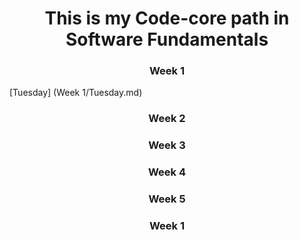 # **<center>This is my Code-core path in Software Fundamentals</center>**

### **<center> Week 1</center>**

[Tuesday] (Week 1/Tuesday.md)


### **<center> Week 2</center>**



### **<center> Week 3</center>**


### **<center> Week 4</center>**


### **<center> Week 5</center>**


### **<center> Week 1</center>**
